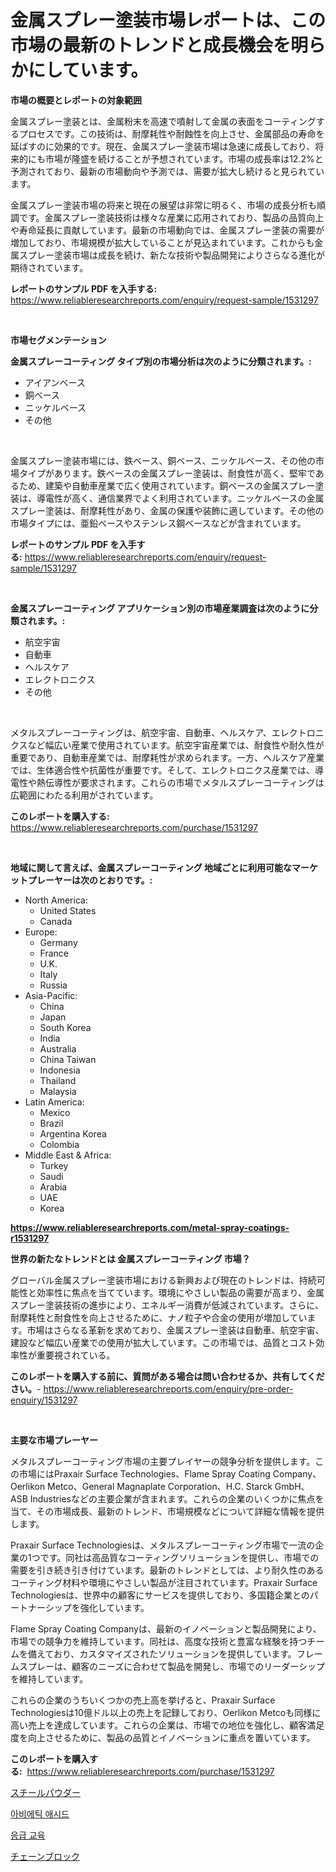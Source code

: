 <p><h1>金属スプレー塗装市場レポートは、この市場の最新のトレンドと成長機会を明らかにしています。</h1></p><p><strong>市場の概要とレポートの対象範囲</strong></p>
<p><p>金属スプレー塗装とは、金属粉末を高速で噴射して金属の表面をコーティングするプロセスです。この技術は、耐摩耗性や耐蝕性を向上させ、金属部品の寿命を延ばすのに効果的です。現在、金属スプレー塗装市場は急速に成長しており、将来的にも市場が隆盛を続けることが予想されています。市場の成長率は12.2%と予測されており、最新の市場動向や予測では、需要が拡大し続けると見られています。</p><p>金属スプレー塗装市場の将来と現在の展望は非常に明るく、市場の成長分析も順調です。金属スプレー塗装技術は様々な産業に応用されており、製品の品質向上や寿命延長に貢献しています。最新の市場動向では、金属スプレー塗装の需要が増加しており、市場規模が拡大していることが見込まれています。これからも金属スプレー塗装市場は成長を続け、新たな技術や製品開発によりさらなる進化が期待されています。</p></p>
<p><strong>レポートのサンプル PDF を入手する:</strong> <a href="https://www.reliableresearchreports.com/enquiry/request-sample/1531297">https://www.reliableresearchreports.com/enquiry/request-sample/1531297</a></p>
<p>&nbsp;</p>
<p><strong>市場セグメンテーション</strong></p>
<p><strong>金属スプレーコーティング タイプ別の市場分析は次のように分類されます。:</strong></p>
<p><ul><li>アイアンベース</li><li>銅ベース</li><li>ニッケルベース</li><li>その他</li></ul></p>
<p>&nbsp;</p>
<p><p>金属スプレー塗装市場には、鉄ベース、銅ベース、ニッケルベース、その他の市場タイプがあります。鉄ベースの金属スプレー塗装は、耐食性が高く、堅牢であるため、建築や自動車産業で広く使用されています。銅ベースの金属スプレー塗装は、導電性が高く、通信業界でよく利用されています。ニッケルベースの金属スプレー塗装は、耐摩耗性があり、金属の保護や装飾に適しています。その他の市場タイプには、亜鉛ベースやステンレス鋼ベースなどが含まれています。</p></p>
<p><strong>レポートのサンプル PDF を入手する:</strong>&nbsp;<a href="https://www.reliableresearchreports.com/enquiry/request-sample/1531297">https://www.reliableresearchreports.com/enquiry/request-sample/1531297</a></p>
<p>&nbsp;</p>
<p><strong> 金属スプレーコーティング アプリケーション別の市場産業調査は次のように分類されます。:</strong></p>
<p><ul><li>航空宇宙</li><li>自動車</li><li>ヘルスケア</li><li>エレクトロニクス</li><li>その他</li></ul></p>
<p>&nbsp;</p>
<p><p>メタルスプレーコーティングは、航空宇宙、自動車、ヘルスケア、エレクトロニクスなど幅広い産業で使用されています。航空宇宙産業では、耐食性や耐久性が重要であり、自動車産業では、耐摩耗性が求められます。一方、ヘルスケア産業では、生体適合性や抗菌性が重要です。そして、エレクトロニクス産業では、導電性や熱伝導性が要求されます。これらの市場でメタルスプレーコーティングは広範囲にわたる利用がされています。</p></p>
<p><strong>このレポートを購入する:</strong>&nbsp; <a href="https://www.reliableresearchreports.com/purchase/1531297">https://www.reliableresearchreports.com/purchase/1531297</a></p>
<p>&nbsp;</p>
<p><strong>地域に関して言えば、金属スプレーコーティング 地域ごとに利用可能なマーケットプレーヤーは次のとおりです。:</strong></p>
<p><ul>
    <li>
        North America:
        <ul>
            <li>United States</li>
            <li>Canada</li>
        </ul>
    </li>
    <li>
        Europe:
        <ul>
            <li>Germany</li>
            <li>France</li>
            <li>U.K.</li>
            <li>Italy</li>
            <li>Russia</li>
        </ul>
    </li>
    <li>
        Asia-Pacific:
        <ul>
            <li>China</li>
            <li>Japan</li>
            <li>South Korea</li>
            <li>India</li>
            <li>Australia</li>
            <li>China Taiwan</li>
            <li>Indonesia</li>
            <li>Thailand</li>
            <li>Malaysia</li>
        </ul>
    </li>
    <li>
        Latin America:
        <ul>
            <li>Mexico</li>
            <li>Brazil</li>
            <li>Argentina Korea</li>
            <li>Colombia</li>
        </ul>
    </li>
    <li>
        Middle East & Africa:
        <ul>
            <li>Turkey</li>
            <li>Saudi</li>
            <li>Arabia</li>
            <li>UAE</li>
            <li>Korea</li>
        </ul>
    </li>
    </ul></p>
<p><strong><a href="https://www.reliableresearchreports.com/metal-spray-coatings-r1531297">https://www.reliableresearchreports.com/metal-spray-coatings-r1531297</a></strong>&nbsp;</p>
<p><strong>世界の新たなトレンドとは 金属スプレーコーティング 市場？</strong></p>
<p><p>グローバル金属スプレー塗装市場における新興および現在のトレンドは、持続可能性と効率性に焦点を当てています。環境にやさしい製品の需要が高まり、金属スプレー塗装技術の進歩により、エネルギー消費が低減されています。さらに、耐摩耗性と耐食性を向上させるために、ナノ粒子や合金の使用が増加しています。市場はさらなる革新を求めており、金属スプレー塗装は自動車、航空宇宙、建設など幅広い産業での使用が拡大しています。この市場では、品質とコスト効率性が重要視されている。</p></p>
<p><strong>このレポートを購入する前に、質問がある場合は問い合わせるか、共有してください。</strong>- <a href="https://www.reliableresearchreports.com/enquiry/pre-order-enquiry/1531297">https://www.reliableresearchreports.com/enquiry/pre-order-enquiry/1531297</a></p>
<p>&nbsp;</p>
<p><strong>主要な市場プレーヤー</strong></p>
<p><p>メタルスプレーコーティング市場の主要プレイヤーの競争分析を提供します。この市場にはPraxair Surface Technologies、Flame Spray Coating Company、Oerlikon Metco、General Magnaplate Corporation、H.C. Starck GmbH、ASB Industriesなどの主要企業が含まれます。これらの企業のいくつかに焦点を当て、その市場成長、最新のトレンド、市場規模などについて詳細な情報を提供します。</p><p>Praxair Surface Technologiesは、メタルスプレーコーティング市場で一流の企業の1つです。同社は高品質なコーティングソリューションを提供し、市場での需要を引き続き引き付けています。最新のトレンドとしては、より耐久性のあるコーティング材料や環境にやさしい製品が注目されています。Praxair Surface Technologiesは、世界中の顧客にサービスを提供しており、多国籍企業とのパートナーシップを強化しています。</p><p>Flame Spray Coating Companyは、最新のイノベーションと製品開発により、市場での競争力を維持しています。同社は、高度な技術と豊富な経験を持つチームを備えており、カスタマイズされたソリューションを提供しています。フレームスプレーは、顧客のニーズに合わせて製品を開発し、市場でのリーダーシップを維持しています。</p><p>これらの企業のうちいくつかの売上高を挙げると、Praxair Surface Technologiesは10億ドル以上の売上を記録しており、Oerlikon Metcoも同様に高い売上を達成しています。これらの企業は、市場での地位を強化し、顧客満足度を向上させるために、製品の品質とイノベーションに重点を置いています。</p></p>
<p><strong>このレポートを購入する:</strong>&nbsp;&nbsp;<a href="https://www.reliableresearchreports.com/purchase/1531297">https://www.reliableresearchreports.com/purchase/1531297</a></p>
<p><p><a href="https://medium.com/@tiannastark1/%E9%8B%BC%E7%B2%89%E5%B8%82%E5%A0%B4%E3%81%AE%E5%B8%82%E5%A0%B4%E8%AA%BF%E6%9F%BB%E3%83%AC%E3%83%9D%E3%83%BC%E3%83%88-%E3%81%9D%E3%81%AE%E6%AD%B4%E5%8F%B2%E3%81%8A%E3%82%88%E3%81%B32024%E5%B9%B4%E3%81%8B%E3%82%892031%E5%B9%B4%E3%81%BE%E3%81%A7%E3%81%AE%E4%BA%88%E6%B8%AC-4ebf6091a8d7">スチールパウダー</a></p><p><a href="https://medium.com/@marcpascual04/%EC%95%84%EB%B9%84%EC%97%90%ED%8B%B1-%EC%82%B0-%EC%8B%9C%EC%9E%A5-%EB%B6%84%EC%84%9D-%EC%A0%84%EC%84%B8%EA%B3%84-%EC%82%B0%EC%97%85-%EC%A0%84%EB%A7%9D-%EB%B0%8F-%EC%98%88%EC%B8%A1-2024%EB%85%84-2031%EB%85%84-7248ae4b2bc7">아비에틱 애시드</a></p><p><a href="https://medium.com/@chickenlegs8687/%EB%B9%84%EC%83%81-%ED%9B%88%EB%A0%A8-%EC%8B%9C%EC%9E%A5-%EC%A1%B0%EC%82%AC-%EB%B3%B4%EA%B3%A0%EC%84%9C-2024%EB%85%84%EB%B6%80%ED%84%B0-2031%EB%85%84%EA%B9%8C%EC%A7%80%EC%9D%98-%EC%97%AD%EC%82%AC-%EB%B0%8F-%EC%98%88%EC%B8%A1-2de84c434205">응급 교육</a></p><p><a href="https://medium.com/@eleanorardy655/%E3%83%87%E3%82%B3%E3%83%BC%E3%83%87%E3%82%A3%E3%83%B3%E3%82%B0-%E3%83%81%E3%82%A7%E3%83%BC%E3%83%B3-%E3%83%96%E3%83%AD%E3%83%83%E3%82%AF-%E3%83%9E%E3%83%BC%E3%82%B1%E3%83%83%E3%83%88-%E3%83%A1%E3%83%88%E3%83%AA%E3%83%83%E3%82%AF%E3%82%B9-%E5%B8%82%E5%A0%B4%E3%82%B7%E3%82%A7%E3%82%A2-%E3%83%88%E3%83%AC%E3%83%B3%E3%83%89-%E6%88%90%E9%95%B7%E3%83%91%E3%82%BF%E3%83%BC%E3%83%B3-f835004606e0">チェーンブロック</a></p></p>